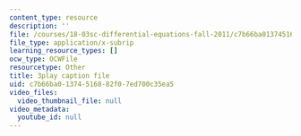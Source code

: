 ```yaml
---
content_type: resource
description: ''
file: /courses/18-03sc-differential-equations-fall-2011/c7b66ba01374516882f07ed700c35ea5_sn3orkHWqUQ.vtt
file_type: application/x-subrip
learning_resource_types: []
ocw_type: OCWFile
resourcetype: Other
title: 3play caption file
uid: c7b66ba0-1374-5168-82f0-7ed700c35ea5
video_files:
  video_thumbnail_file: null
video_metadata:
  youtube_id: null
---
```

